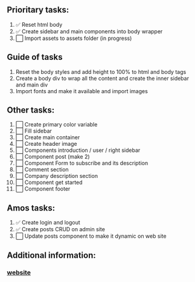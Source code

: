 ## Prioritary tasks:

1. ✅ Reset html body
2.  ✅ Create sidebar and main components into body wrapper
3.  ⬜ Import assets to assets folder (in progress)

## Guide of tasks

1. Reset the body styles and add height to 100% to html and body tags
2. Create a body div to wrap all the content and create the inner sidebar and main div 
3. Import fonts and make it available and import images

## Other tasks:

1.  ⬜ Create primary color variable
2.  ⬜ Fill sidebar
3.  ⬜ Create main container
4.  ⬜ Create header image
6.  ⬜ Components introduction / user / right sidebar
7.  ⬜ Component post (make 2)
8.  ⬜ Component Form to subscribe and its description
9.  ⬜ Comment section
10. ⬜  Company description section
11. ⬜  Component get started
12. ⬜  Component footer

## Amos tasks:

1.  ✅ Create login and logout
2.  ✅ Create posts CRUD on admin site
3.  ⬜ Update posts component to make it dynamic on web site

## Additional information:

### [website]
   [website]: <https://webflow.com/blog/ecommerce-website-examples>

   [//]: # (✅ ⬜)
